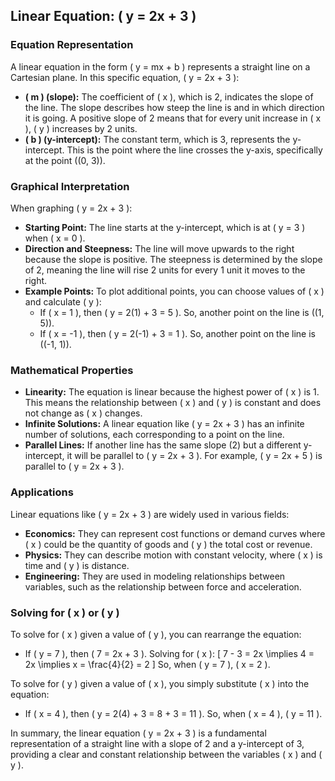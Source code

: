 ## Linear Equation: \( y = 2x + 3 \)

### Equation Representation

A linear equation in the form \( y = mx + b \) represents a straight line on a Cartesian plane. In this specific equation, \( y = 2x + 3 \):

- **\( m \) (slope):** The coefficient of \( x \), which is 2, indicates the slope of the line. The slope describes how steep the line is and in which direction it is going. A positive slope of 2 means that for every unit increase in \( x \), \( y \) increases by 2 units.
- **\( b \) (y-intercept):** The constant term, which is 3, represents the y-intercept. This is the point where the line crosses the y-axis, specifically at the point \((0, 3)\).

### Graphical Interpretation

When graphing \( y = 2x + 3 \):

- **Starting Point:** The line starts at the y-intercept, which is at \( y = 3 \) when \( x = 0 \).
- **Direction and Steepness:** The line will move upwards to the right because the slope is positive. The steepness is determined by the slope of 2, meaning the line will rise 2 units for every 1 unit it moves to the right.
- **Example Points:** To plot additional points, you can choose values of \( x \) and calculate \( y \):
  - If \( x = 1 \), then \( y = 2(1) + 3 = 5 \). So, another point on the line is \((1, 5)\).
  - If \( x = -1 \), then \( y = 2(-1) + 3 = 1 \). So, another point on the line is \((-1, 1)\).

### Mathematical Properties

- **Linearity:** The equation is linear because the highest power of \( x \) is 1. This means the relationship between \( x \) and \( y \) is constant and does not change as \( x \) changes.
- **Infinite Solutions:** A linear equation like \( y = 2x + 3 \) has an infinite number of solutions, each corresponding to a point on the line.
- **Parallel Lines:** If another line has the same slope (2) but a different y-intercept, it will be parallel to \( y = 2x + 3 \). For example, \( y = 2x + 5 \) is parallel to \( y = 2x + 3 \).

### Applications

Linear equations like \( y = 2x + 3 \) are widely used in various fields:

- **Economics:** They can represent cost functions or demand curves where \( x \) could be the quantity of goods and \( y \) the total cost or revenue.
- **Physics:** They can describe motion with constant velocity, where \( x \) is time and \( y \) is distance.
- **Engineering:** They are used in modeling relationships between variables, such as the relationship between force and acceleration.

### Solving for \( x \) or \( y \)

To solve for \( x \) given a value of \( y \), you can rearrange the equation:

- If \( y = 7 \), then \( 7 = 2x + 3 \). Solving for \( x \):
  \[
  7 - 3 = 2x \implies 4 = 2x \implies x = \frac{4}{2} = 2
  \]
  So, when \( y = 7 \), \( x = 2 \).

To solve for \( y \) given a value of \( x \), you simply substitute \( x \) into the equation:

- If \( x = 4 \), then \( y = 2(4) + 3 = 8 + 3 = 11 \). So, when \( x = 4 \), \( y = 11 \).

In summary, the linear equation \( y = 2x + 3 \) is a fundamental representation of a straight line with a slope of 2 and a y-intercept of 3, providing a clear and constant relationship between the variables \( x \) and \( y \).

